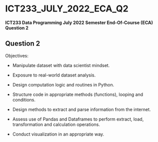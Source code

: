 # ICT233_JULY_2022_ECA_Q2
**ICT233 Data Programming July 2022 Semester End-Of-Course (ECA) Question 2**

## Question 2 

Objectives:
+ Manipulate dataset with data scientist mindset.
  
+ Exposure to real-world dataset analysis.

+ Design computation logic and routines in Python.

+ Structure code in appropriate methods (functions), looping and conditions.

+ Design methods to extract and parse information from the internet.

+ Assess use of Pandas and Dataframes to perform extract, load, transformation and calculation operations.

+ Conduct visualization in an appropriate way.



